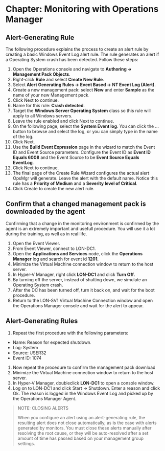 # Chapter: Monitoring with Operations Manager 

## Alert-Generating Rule
The following procedure explains the process to create an alert rule by creating a basic Windows Event Log alert rule. The rule generates an alert if a Operating System crash has been detected. Follow these steps:
1. Open the Operations console and navigate to **Authoring -> Management Pack Objects**.
2. Right-click **Rule** and select **Create New Rule**.
3. Select **Alert Generating Rules -> Event Based -> NT Event Log (Alert)**.
4. Create a new management pack: select **New** and enter **Sample** as the name of your new  Management pack.
5. Click Next to continue.
6. Name for this rule: **Crash detected**.
7. Target the **Windows Server Operating System** class so this rule will apply to all Windows servers.
8. Leave the rule enabled and click Next to continue.
9. On the following page, select the **System Event log**. You can click the ... button to browse and select the log, or you can simply type in the name of the log.
10. Click Next.
11. Use the **Build Event Expression** page in the wizard to match the Event ID and Event Source parameters. Configure the Event ID as **Event ID Equals 6008** and the Event Source to be **Event Source Equals EventLog**.
12. Click Next to continue.
13. The final page of the Create Rule Wizard configures the actual alert OpsMgr will generate. Leave the alert with the default name. Notice this rule has a **Priority of Medium** and a **Severity level of Critical**.
14. Click Create to create the new alert rule.

## Confirm that a changed management pack is downloaded by the agent
Confirming that a change in the monitoring environment is confirmed by the agent is an extremely important and usefull procedure. You will use it a lot during the training, as well as in real life.
1. Open the Event Viewer.
1. From Event Viewer, connect to LON-DC1.
1. Open the **Applications and Services** node, click the **Operations Manager** log and search for event id **1201**.
1. Minimize the Virtual Machine connection window to return to the host server.
1. In Hyper-V Manager, right click **LON-DC1** and click **Turn Off**.
1. By turning off the server, instead of shutting down, we simulate an Operating System crash.
1. After the DC has been turned off, turn it back on, and wait for the boot procedure.
1. Return to the LON-SV1 Virtual Machine Connection window and open the Operations Manager console and wait for the alert to appear.

## Alert-Generating Rules
1. Repeat the first procedure with the following parameters: 
  - Name: Reason for expected shutdown.
  - Log: System
  - Source: USER32
  - Event ID: 1074 
1. Now repeat the procedure to confirm the management pack download
1. Minimize the Virtual Machine connection window to return to the host server.
1. In Hyper-V Manager, doubleclick **LON-DC1** to open a console window.
1. Log on to LON-DC1 and click Start -> Shutdown. Enter a reason and click Ok. The reason is logged in the Windows Event Log and picked up by the Operations Manager Agent.

> NOTE: CLOSING ALERTS
> 
> When you configure an alert using an alert-generating rule, the resulting alert does not close automatically, as is the case with alerts generated by monitors. You must close these alerts manually after resolving the root cause, or they will be auto-resolved after a set amount of time has passed based on your management group settings.

